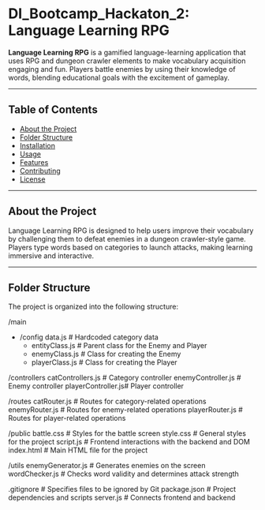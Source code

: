 # DI_Bootcamp_Hackaton_2: Language Learning RPG

**Language Learning RPG** is a gamified language-learning application that uses RPG and dungeon crawler elements to make vocabulary acquisition engaging and fun. Players battle enemies by using their knowledge of words, blending educational goals with the excitement of gameplay.

---

## Table of Contents
- [About the Project](#about-the-project)
- [Folder Structure](#folder-structure)
- [Installation](#installation)
- [Usage](#usage)
- [Features](#features)
- [Contributing](#contributing)
- [License](#license)

---

## About the Project
Language Learning RPG is designed to help users improve their vocabulary by challenging them to defeat enemies in a dungeon crawler-style game. Players type words based on categories to launch attacks, making learning immersive and interactive.

---

## Folder Structure
The project is organized into the following structure:

/main 
* /config data.js # Hardcoded category data 
    * entityClass.js # Parent class for the Enemy and Player 
    * enemyClass.js # Class for creating the Enemy 
    * playerClass.js # Class for creating the Player

/controllers catControllers.js # Category controller enemyController.js # Enemy controller playerController.js# Player controller

/routes catRouter.js # Routes for category-related operations enemyRouter.js # Routes for enemy-related operations playerRouter.js # Routes for player-related operations

/public battle.css # Styles for the battle screen style.css # General styles for the project script.js # Frontend interactions with the backend and DOM index.html # Main HTML file for the project

/utils enemyGenerator.js # Generates enemies on the screen wordChecker.js # Checks word validity and determines attack strength

.gitignore # Specifies files to be ignored by Git package.json # Project dependencies and scripts server.js # Connects frontend and backend